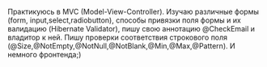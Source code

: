 Практикуюсь в MVC (Model-View-Controller). Изучаю различные формы (form, input,select,radiobutton), способы привязки поля формы и их валидацию (Hibernate Validator), 
пишу свою аннотацию @CheckEmail и владитор к ней. Пишу проверки соответствия строкового поля (@Size,@NotEmpty,@NotNull,@NotBlank,@Min,@Max,@Pattern).
И немного фронтенда;)
